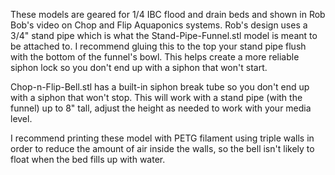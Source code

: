 These models are geared for 1/4 IBC flood and drain beds and shown in Rob Bob's video on Chop and Flip Aquaponics systems. Rob's design uses a 3/4" stand pipe which is what the Stand-Pipe-Funnel.stl model is meant to be attached to. I recommend gluing this to the top your stand pipe flush with the bottom of the funnel's bowl. This helps create a more reliable siphon lock so you don't end up with a siphon that won't start.

Chop-n-Flip-Bell.stl has a built-in siphon break tube so you don't end up with a siphon that won't stop. This will work with a stand pipe (with the funnel) up to 8" tall, adjust the height as needed to work with your media level.

I recommend printing these model with PETG filament using triple walls in order to reduce the amount of air inside the walls, so the bell isn't likely to float when the bed fills up with water.

